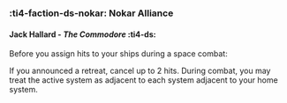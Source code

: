 ### :ti4-faction-ds-nokar: **Nokar Alliance**

####  Jack Hallard - _The Commodore_ :ti4-ds:

Before you assign hits to your ships during a space combat:

If you announced a retreat, cancel up to 2 hits. During combat, you may treat the active system as adjacent to each system adjacent to your home system.
